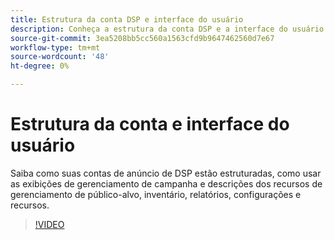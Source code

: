 ```yaml
---
title: Estrutura da conta DSP e interface do usuário
description: Conheça a estrutura da conta DSP e a interface do usuário.
source-git-commit: 3ea5208bb5cc560a1563cfd9b9647462560d7e67
workflow-type: tm+mt
source-wordcount: '48'
ht-degree: 0%

---
```


# Estrutura da conta e interface do usuário

Saiba como suas contas de anúncio de DSP estão estruturadas, como usar as exibições de gerenciamento de campanha e descrições dos recursos de gerenciamento de público-alvo, inventário, relatórios, configurações e recursos.

>[!VIDEO](https://video.tv.adobe.com/v/339206)
